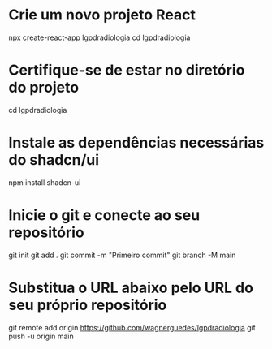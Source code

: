 # Crie um novo projeto React
npx create-react-app lgpdradiologia
cd lgpdradiologia

# Certifique-se de estar no diretório do projeto
cd lgpdradiologia

# Instale as dependências necessárias do shadcn/ui
npm install shadcn-ui

# Inicie o git e conecte ao seu repositório
git init
git add .
git commit -m "Primeiro commit"
git branch -M main
# Substitua o URL abaixo pelo URL do seu próprio repositório
git remote add origin https://github.com/wagnerguedes/lgpdradiologia
git push -u origin main
